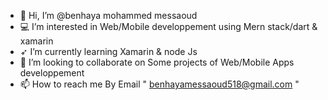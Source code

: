 - 👋 Hi, I’m @benhaya mohammed messaoud
- 💻 I’m interested in Web/Mobile developpement using Mern stack/dart & xamarin
- ➶ I’m currently learning Xamarin & node Js 
- 🤝 I’m looking to collaborate on Some projects of Web/Mobile Apps developpement
- 📫 How to reach me By Email " benhayamessaoud518@gmail.com "

<!---
benhayamohammedmessaoud5/benhayamohammedmessaoud5 is a ✨ special ✨ repository because its `README.md` (this file) appears on your GitHub profile.
You can click the Preview link to take a look at your changes.
--->
